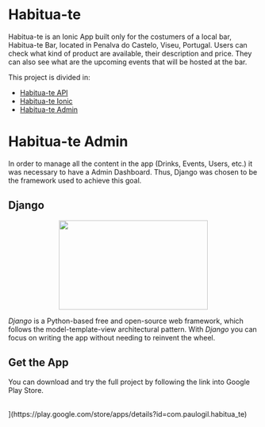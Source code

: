 # Habitua-te

Habitua-te is an Ionic App built only for the costumers of a local bar, Habitua-te Bar, located in Penalva do Castelo, Viseu, Portugal. Users can check what kind of product are available, their description and price. They can also see what are the upcoming events that will be hosted at the bar.

This project is divided in:

* [Habitua-te API](https://www.github.com/paulogil93/habitua-te-api)
* [Habitua-te Ionic](https://www.github.com/paulogil93/habitua-te-ionic)
* [Habitua-te Admin](https://www.github.com/paulogil93/habitua-te-admin)

# Habitua-te Admin

In order to manage all the content in the app (Drinks, Events, Users, etc.) it was necessary to have a Admin Dashboard. Thus, Django was chosen to be the framework used to achieve this goal.

## Django  

<p align="center">
	<img src="https://www.edgica.com/wp-content/files/django-logo-big.jpg" width=300 height=180/>
</p>

_Django_ is a Python-based free and open-source web framework, which follows the model-template-view architectural pattern. With _Django_ you can focus on writing the app without needing to reinvent the wheel.

## Get the App

You can download and try the full project by following the link into Google Play Store.
<br>
<br>
<p align="center>
	[<img src="https://lh3.googleusercontent.com/1hJj6Aw2k6cEyFu10xdj5riLo0wBGFKE5XnbGaymhgo1z8Tsr8EpfJr2jbQFRxDONvwk6lak-62F2Fx7-_jp-ykJKA=w1000" width=200 height=60>](https://play.google.com/store/apps/details?id=com.paulogil.habitua_te)
</p>

